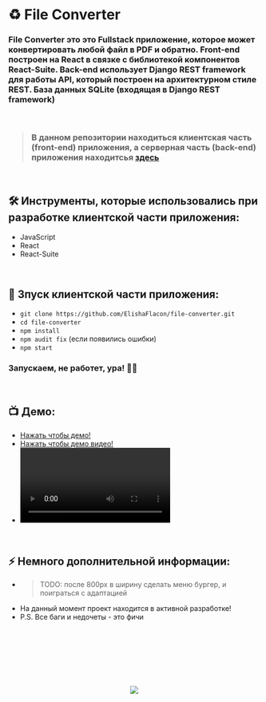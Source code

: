 <h1> 
     ♻️ File Converter
</h1>

<h3>
File Converter это это Fullstack приложение, которое может конвертировать любой файл в PDF и обратно. Front-end построен на React в связке с библиотекой компонентов React-Suite. Back-end использует Django REST framework для работы API, который построен на архитектурном стиле REST. База данных SQLite (входящая в Django REST framework)

</br>
</br>
</br>

> В данном репозитории находиться клиентская часть (front-end) приложения, а серверная часть (back-end) приложения находитсья <a href="https://github.com/Alexmdvdv/ConverterFilesBackend/">здесь</a>
</h3>



</br>



<h2>
  🛠️ Инструменты, которые использовались при разработке клиентской части приложения:
</h2>

- JavaScript
- React
- React-Suite



</br>



<h2>
  🚀 Зпуск клиентской части приложения:
</h2>

- `git clone https://github.com/ElishaFlacon/file-converter.git`
- `cd file-converter`
- `npm install`
- `npm audit fix` (если появились ошибки)
- `npm start`
<h3>
    Запускаем, не работет, ура! 🗿🚬
</h3>



</br>



<h2>
 📺 Демо:
</h2>

- <a href="https://elishaflacon.github.io/file-converter/">Нажать чтобы демо!</a>
- <a href="https://github.com/ElishaFlacon/file-converter/assets/83610362/8ede28d5-0519-4ffa-a0cc-6f3f2c1ec02b">Нажать чтобы демо видео!</a>
- <video src="https://github.com/ElishaFlacon/file-converter/assets/83610362/8ede28d5-0519-4ffa-a0cc-6f3f2c1ec02b" />



</br>



<h2>
⚡ Немного дополнительной информации:
</h2>

- > TODO: после 800px в ширину сделать меню бургер, и поиграться с адаптацией
- На данный момент проект находится в активной разработке!
- P.S. Все баги и недочеты - это фичи




<br/>
<br/>
<br/>
<br/>
<br/>
<br/>



<p align="center">
  <img src="https://capsule-render.vercel.app/api?type=waving&color=d179b8&height=64&section=footer"/>
</p>
